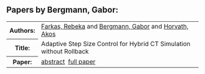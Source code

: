 <h2>Papers by Bergmann, Gabor:</h2>
<!-- Begin papers -->
<table>
<tr><th>Authors:</th><td>
<a href="../authors/author_064.html">Farkas, Rebeka</a> and 
<a href="../authors/author_021.html">Bergmann, Gabor</a> and 
<a href="../authors/author_106.html">Horvath, Akos</a>
</td></tr>
<tr><th>Title:  </th><td>Adaptive Step Size Control for Hybrid CT Simulation without Rollback</td></tr>
<tr><th>Paper:  </th><td><a href="../abstracts/Modelica2019abstract4D2.pdf">abstract</a>&nbsp;&nbsp;<a href="../papers/Modelica2019paper4D2.pdf">full paper</a></td></tr>
</table>
<br>
<!-- End papers -->